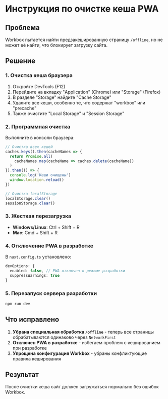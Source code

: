# Инструкция по очистке кеша PWA

## Проблема
Workbox пытается найти предзакешированную страницу `/offline`, но не может её найти, что блокирует загрузку сайта.

## Решение

### 1. Очистка кеша браузера
1. Откройте DevTools (F12)
2. Перейдите на вкладку "Application" (Chrome) или "Storage" (Firefox)
3. В разделе "Storage" найдите "Cache Storage"
4. Удалите все кеши, особенно те, что содержат "workbox" или "precache"
5. Также очистите "Local Storage" и "Session Storage"

### 2. Программная очистка
Выполните в консоли браузера:

```javascript
// Очистка всех кешей
caches.keys().then(cacheNames => {
  return Promise.all(
    cacheNames.map(cacheName => caches.delete(cacheName))
  )
}).then(() => {
  console.log('Кеши очищены')
  window.location.reload()
})

// Очистка localStorage
localStorage.clear()
sessionStorage.clear()
```

### 3. Жесткая перезагрузка
- **Windows/Linux**: Ctrl + Shift + R
- **Mac**: Cmd + Shift + R

### 4. Отключение PWA в разработке
В `nuxt.config.ts` установлено:
```typescript
devOptions: {
  enabled: false, // PWA отключен в режиме разработки
  suppressWarnings: true
}
```

### 5. Перезапуск сервера разработки
```bash
npm run dev
```

## Что исправлено

1. **Убрана специальная обработка `/offline`** - теперь все страницы обрабатываются одинаково через `NetworkFirst`
2. **Отключен PWA в разработке** - избегаем проблем с кешированием при разработке
3. **Упрощена конфигурация Workbox** - убраны конфликтующие правила кеширования

## Результат
После очистки кеша сайт должен загружаться нормально без ошибок Workbox.
